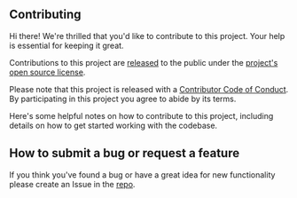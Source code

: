## Contributing

Hi there! We're thrilled that you'd like to contribute to this project. Your help is essential for keeping it great.

Contributions to this project are [released](https://help.github.com/articles/github-terms-of-service/#6-contributions-under-repository-license) to the public under the [project's open source license](LICENSE.md).

Please note that this project is released with a [Contributor Code of Conduct](CODE_OF_CONDUCT.md). By participating in this project you agree to abide by its terms.

Here's some helpful notes on how to contribute to this project, including details on how to get started working with the codebase.

## How to submit a bug or request a feature

If you think you've found a bug or have a great idea for new functionality please create an Issue in the [repo](https://github.com/actions/importer-issue-ops/issues/new).
